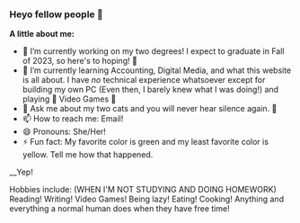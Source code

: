 ### Heyo fellow people 👋

**A little about me:**
- 🔭 I’m currently working on my two degrees! I expect to graduate in Fall of 2023, so here's to hoping! 🤞
- 🌱 I’m currently learning Accounting, Digital Media, and what this website is all about. I have _no_ technical experience whatsoever except for building my own PC (Even then, I barely knew what I was doing!) and playing 🌟 Video Games 🌟
- 💬 Ask me about my two cats and you will never hear silence again. 🤫
- 📫 How to reach me: Email!
- 😄 Pronouns: She/Her!
- ⚡ Fun fact: My favorite color is green and my least favorite color is yellow. Tell me how that happened.

__Yep!

Hobbies include: (WHEN I'M NOT STUDYING AND DOING HOMEWORK) Reading! Writing! Video Games! Being lazy! Eating! Cooking! Anything and everything a normal human does when they have free time!
